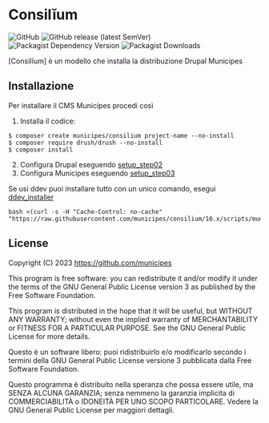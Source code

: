 # Consilĭum
![GitHub](https://img.shields.io/github/license/municipes/consilium?style=for-the-badge)
![GitHub release (latest SemVer)](https://img.shields.io/github/v/release/municipes/consilium?sort=semver&style=for-the-badge)
![Packagist Dependency Version](https://img.shields.io/packagist/dependency-v/municipes/consilium/drupal/recommended-project?style=for-the-badge)
![Packagist Downloads](https://img.shields.io/packagist/dt/municipes/consilium?style=for-the-badge)

[Consilĭum] è un modello che installa la distribuzione Drupal Municipes

## Installazione
Per installare il CMS Municipes procedi così
1) Installa il codice:
```shell
$ composer create municipes/consilium project-name --no-install
$ composer require drush/drush --no-install
$ composer install
```
2) Configura Drupal eseguendo [setup_step02](scripts/setup_step02__configure_drupal.sh)
3) Configura Municipes eseguendo [setup_step03](scripts/setup_step03__configure_municipes.sh)

Se usi ddev puoi installare tutto con un unico comando, esegui [ddev_installer](scripts/municipes_ddev_installer.sh)
```shell
bash <(curl -s -H "Cache-Control: no-cache" "https://raw.githubusercontent.com/municipes/consilium/10.x/scripts/municipes_ddev_installer.sh")
```

## License

Copyright (C) 2023 https://github.com/municipes

This program is free software: you can redistribute it and/or modify it under the terms of the GNU General Public License version 3 as published by the Free Software Foundation.

This program is distributed in the hope that it will be useful, but WITHOUT ANY WARRANTY; without even the implied warranty of MERCHANTABILITY or FITNESS FOR A PARTICULAR PURPOSE. See the GNU General Public License for more details.

Questo è un software libero: puoi ridistribuirlo e/o modificarlo secondo i termini della GNU General Public License versione 3 pubblicata dalla Free Software Foundation.

Questo programma è distribuito nella speranza che possa essere utile, ma SENZA ALCUNA GARANZIA; senza nemmeno la garanzia implicita di COMMERCIABILITÀ o IDONEITÀ PER UNO SCOPO PARTICOLARE. Vedere la GNU General Public License per maggiori dettagli.
